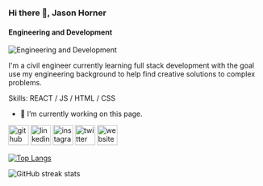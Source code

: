 ### Hi there 👋, Jason Horner
#### Engineering and Development
![Engineering and Development](https://pbs.twimg.com/profile_banners/2874687640/1653689838/600x200)

I'm a civil engineer currently learning full stack development with the goal use my engineering background to help find creative solutions to complex problems.

Skills: REACT / JS / HTML / CSS

- 🔭 I’m currently working on this page. 


[<img src='https://cdn.jsdelivr.net/npm/simple-icons@3.0.1/icons/github.svg' alt='github' height='40'>](https://github.com/Horner-J)  [<img src='https://cdn.jsdelivr.net/npm/simple-icons@3.0.1/icons/linkedin.svg' alt='linkedin' height='40'>](https://www.linkedin.com/in/jason-horner-p-e/)  [<img src='https://cdn.jsdelivr.net/npm/simple-icons@3.0.1/icons/instagram.svg' alt='instagram' height='40'>](https://www.instagram.com/j_a_horner/)  [<img src='https://cdn.jsdelivr.net/npm/simple-icons@3.0.1/icons/twitter.svg' alt='twitter' height='40'>](https://twitter.com/j_a_horner)  [<img src='https://cdn.jsdelivr.net/npm/simple-icons@3.0.1/icons/icloud.svg' alt='website' height='40'>](https://jasonahorner.com/)  

[![Top Langs](https://github-readme-stats.vercel.app/api/top-langs/?username=Horner-J)](https://github.com/anuraghazra/github-readme-stats)

<!---![GitHub stats](https://github-readme-stats.vercel.app/api?username=Horner-J&show_icons=true&count_private=true)--->  

![GitHub streak stats](https://github-readme-streak-stats.herokuapp.com/?user=Horner-J)  

